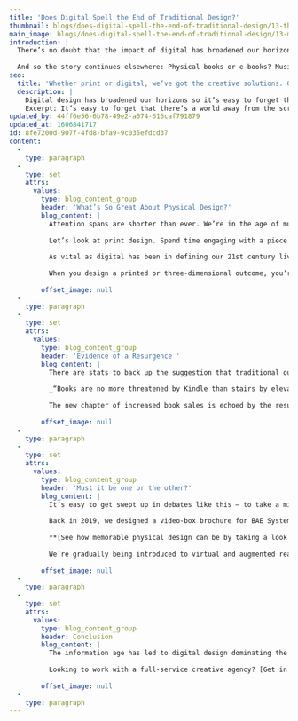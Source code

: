 ```yaml
---
title: 'Does Digital Spell the End of Traditional Design?'
thumbnail: blogs/does-digital-spell-the-end-of-traditional-design/13-thumbnail-image.jpg
main_image: blogs/does-digital-spell-the-end-of-traditional-design/13-main-image.jpg
introduction: |
  There’s no doubt that the impact of digital has broadened our horizons. That said, it’s easy to forget that there’s a world away from technology. For every person who gets woken by Alexa every morning, there’s another who prefers a classic wind-up, spring-driven alarm clock.
  
  And so the story continues elsewhere: Physical books or e-books? Music streaming or vinyl? Electric or petrol cars? There are probably as many different opinions as there are equivalent questions. Whether you’re a traditionalist, a futurist, or a blend of the two, they’re conundrums we all ponder at some point or another. But what about when it comes to design?
seo:
  title: 'Whether print or digital, we’ve got the creative solutions. Get in touch with our team today on 01253 297900.'
  description: |
    Digital design has broadened our horizons so it’s easy to forget that there’s a world away from screens. Print or digital, we’ve got the creative solutions. 
    Excerpt: It’s easy to forget that there’s a world away from the screen…
updated_by: 44ff6e56-6b78-49e2-a074-616caf791879
updated_at: 1606841717
id: 8fe7200d-907f-4fd8-bfa9-9c035efdcd37
content:
  -
    type: paragraph
  -
    type: set
    attrs:
      values:
        type: blog_content_group
        header: 'What’s So Great About Physical Design?'
        blog_content: |
          Attention spans are shorter than ever. We’re in the age of multitasking, the era of swiping, the time-conscious period of constant preoccupation. This is where the digital world has its benefits: we’re talking time-and-space saving digital solutions typified by their instant accessibility and willingness to fight for even ten seconds of your precious attention.
          
          Let’s look at print design. Spend time engaging with a piece of print and it’ll all come flooding back – the multi-sensory interaction, the tactility, the knowledge that you can keep it forever (the feeling of collectability that comes with owning an item brings a real value element to the experience). A printed item represents a physical design object that has more dimensions to it than digital could ever wish for – both literally and metaphorically. 
          
          As vital as digital has been in defining our 21st century lives, we must remember that we consume design, rather than merely seeing and hearing. A book, for instance, triggers our senses of touch and smell (even our hearing – consider the sound of a page turning). Aside from tapping and swiping (mindless actions to which we’ve become robotically accustomed), we live out our day-to-day digital lives on autopilot, forgetting that we actually have hands and noses.  
          
          When you design a printed or three-dimensional outcome, you’re faced with a range of options. In the case of paper-based solutions, you can completely transform an outcome based the options available to you (paper quality, thickness, coatings). There’s also a whole host of additional methods available (spot printing, textures, embossing...). That finishing touch is something that digital just can’t compete with. 
          
        offset_image: null
  -
    type: paragraph
  -
    type: set
    attrs:
      values:
        type: blog_content_group
        header: 'Evidence of a Resurgence '
        blog_content: |
          There are stats to back up the suggestion that traditional outcomes still appeal to the masses. Physical book sales are on the rise, with the [Guardian announcing](https://www.theguardian.com/books/2019/jan/03/leading-the-entertainment-pack-uk-print-book-sales-rise-again) a fourth consecutive year of growth. There’s most definitely a future for print in the digital age.
          
          _“Books are no more threatened by Kindle than stairs by elevators.”_ – Stephen Fry
          
          The new chapter of increased book sales is echoed by the resurgence of vinyl, too. Another throwback that shows no sign of going away soon, 2[017 spelled a 25 year high for vinyl sales in the UK](https://www.bbc.co.uk/news/entertainment-arts-38487837). Whilst there are a number of reasons behind the record revolution, it just goes to show that digital doesn’t have things all its own way. 
          
        offset_image: null
  -
    type: paragraph
  -
    type: set
    attrs:
      values:
        type: blog_content_group
        header: 'Must it be one or the other?'
        blog_content: |
          It’s easy to get swept up in debates like this – to take a militant, one-sided approach and pin our colours to the mast in unwavering fashion. But let’s remember, whichever team we’re on, we’re allowed to have a foot in both camps. Which begs the question: can we supplement the physical design experience with something digital?
          
          Back in 2019, we designed a video-box brochure for BAE Systems’ Academy for Skills and Knowledge (ASK), a cutting-edge learning facility in Samlesbury. When we received the final outcome, we were reminded of the value of physical outcomes, of design that demands committed engagement. Then we lifted the lid and enjoyed the promotional video for the ASK facility, which played on the built-in tablet. There was something about this merging of the two, this hybrid design, which justified our belief that you’re allowed to have your cake and eat it.  
          
          **[See how memorable physical design can be by taking a look at our BAE Systems ASK Facility video-box brochure](/thinking/bae-systems-ask-facility)**
          
          We’re gradually being introduced to virtual and augmented reality solutions that combine physical and digital worlds. Whether seeing the world through a headset and picking up virtual items with a pair of controllers is your cup of tea or not, it’s still a memorable, multi-sensory experience, evidence that designers out there recognise that our needs transcend mere visuals. 
          
        offset_image: null
  -
    type: paragraph
  -
    type: set
    attrs:
      values:
        type: blog_content_group
        header: Conclusion
        blog_content: |
          The information age has led to digital design dominating the world, and understandably so. But all the evidence suggests that it shows no sign of conquering traditional design any time soon. They say you don’t know what you’ve got ‘til it’s gone, but all the evidence suggests that print and physical design is here to stay. The digital age is well and truly advancing but the love affair we have for the old ways hasn’t faded.
          
          Looking to work with a full-service creative agency? [Get in touch with our team today.](/contact)
          
        offset_image: null
  -
    type: paragraph
---
```

